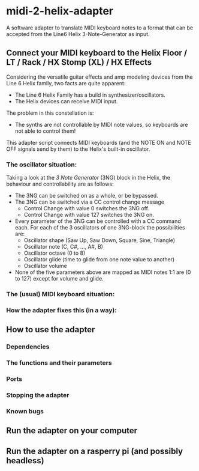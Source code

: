 # midi-2-helix-adapter
A software adapter to translate MIDI keyboard notes to a format that can be accepted from the Line6 Helix 3-Note-Generator as input.

## Connect your MIDI keyboard to the Helix Floor / LT / Rack / HX Stomp (XL) / HX Effects

Considering the versatile guitar effects and amp modeling devices from the Line 6 Helix family, two facts are quite apparent:

* The Line 6 Helix Family has a build in synthesizer/oscillators.
* The Helix devices can receive MIDI input.

The problem in this constellation is:
* The synths are not controllable by MIDI note values, so keyboards are not able to control them!

This adapter script connects MIDI keyboards (and the NOTE ON and NOTE OFF signals send by them) to the Helix's built-in oscillator.


### The oscillator situation:
Taking a look at the *3 Note Generator* (3NG) block in the Helix, the behaviour and controllability are as follows:
* The 3NG can be switched on as a whole, or be bypassed.
* The 3NG can be switched via a CC control change message
    * Control Change with value 0 switches the 3NG off.
    * Control Change with value 127 switches the 3NG on.
* Every parameter of the 3NG can be controlled with a CC command each. For each of the 3 oscillators of one 3NG-block the possibilities are:
    * Oscillator shape (Saw Up, Saw Down, Square, Sine, Triangle)
    * Oscillator note (C, C#, ..., A#, B)
    * Oscillator octave (0 to 8)
    * Oscillator glide (time to glide from one note value to another)
    * Oscillator volume
* None of the five parameters above are mapped as MIDI notes 1:1 are (0 to 127) except for volume and glide.


### The (usual) MIDI keyboard situation:

### How the adapter fixes this (in a way):

## How to use the adapter

### Dependencies

### The functions and their parameters

### Ports

### Stopping the adapter

### Known bugs


## Run the adapter on your computer

## Run the adapter on a rasperry pi (and possibly headless)


